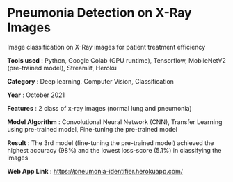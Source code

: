 # Pneumonia Detection on X-Ray Images
Image classification on X-Ray images for patient treatment efficiency

**Tools used** : Python, Google Colab (GPU runtime), Tensorflow, MobileNetV2 (pre-trained model), Streamlit, Heroku

**Category** : Deep learning, Computer Vision, Classification

**Year** : October 2021

**Features** : 2 class of x-ray images (normal lung and pneumonia)

**Model Algorithm** : Convolutional Neural Network (CNN), Transfer Learning using pre-trained model, Fine-tuning the pre-trained model

**Result** : The 3rd model (fine-tuning the pre-trained model) achieved the highest accuracy (98%) and the lowest loss-score (5.1%) in classifying the images

**Web App Link** : https://pneumonia-identifier.herokuapp.com/

